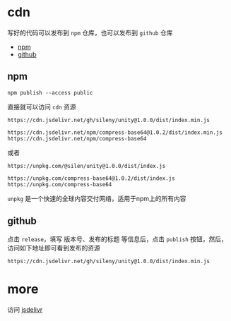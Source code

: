 # cdn

写好的代码可以发布到 `npm` 仓库，也可以发布到 `github` 仓库

- [npm](#npm)
- [github](#github)

## npm

`npm publish --access public`

直接就可以访问 `cdn` 资源

```
https://cdn.jsdelivr.net/gh/sileny/unity@1.0.0/dist/index.min.js

https://cdn.jsdelivr.net/npm/compress-base64@1.0.2/dist/index.min.js
https://cdn.jsdelivr.net/npm/compress-base64
```
或者
```
https://unpkg.com/@silen/unity@1.0.0/dist/index.js

https://unpkg.com/compress-base64@1.0.2/dist/index.js
https://unpkg.com/compress-base64
```

`unpkg` 是一个快速的全球内容交付网络，适用于npm上的所有内容


## github

点击 `release`，填写 版本号、发布的标题 等信息后，点击 `publish` 按钮，然后，访问如下地址即可看到发布的资源

```
https://cdn.jsdelivr.net/gh/sileny/unity@1.0.0/dist/index.min.js
```


# more

访问 [jsdelivr](https://www.jsdelivr.com/)
